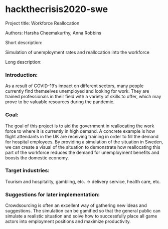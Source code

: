 # hackthecrisis2020-swe

Project title: Workforce Reallocation

Authors: Harsha Cheemakurthy, Anna Robbins

Short description:

Simulation of unemployment rates and reallocation into the workforce

Long description:

### Introduction:
As a result of COVID-19’s impact on different sectors, many people currently find themselves unemployed and looking for work.
They are trained professionals in their field with a variety of skills to offer, which may prove to be valuable resources
during the pandemic.

### Goal:
The goal of this project is to aid the government in reallocating the work force to where it is currently in high demand. A
concrete example is how flight attendants in the UK are receiving training in order to fill the demand for hospital employees.
By providing a simulation of the situation in Sweden, we can create a visual of the situation to demonstrate how reallocating
this part of the workforce reduces the demand for unemployment benefits and boosts the domestic economy.

### Target industries:
Tourism and hospitality, gambling, etc. -> delivery service, health care, etc.

### Suggestions for later implementation:
Crowdsourcing is often an excellent way of gathering new ideas and suggestions. The simulation can be gamified so that the
general public can simulate a realistic situation and solve how to successfully place all game actors into employment positions
and maximize productivity.
